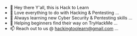 - 👋 Hey there Y'all, this is Hack to Learn
- 👀 Love everything to do with Hacking & Pentesting ...
- 🌱 Always learning new Cyber Security & Pentesting skills ...
- 💞️ Helping beginners find their way on TryHackMe ...
- 📫 Reach out to us @ hackingtoolearn@gmail.com ...

<!---
HackTooLearn/HackTooLearn is a ✨ special ✨ repository because its `README.md` (this file) appears on your GitHub profile.
You can click the Preview link to take a look at your changes.
--->
